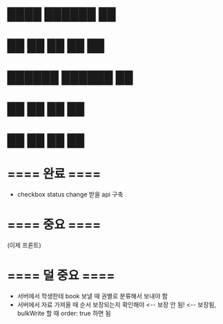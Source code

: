 #  ████   ██████  ██ 
# ██  ██  ██  ██  ██ 
# ██████  ██████  ██ 
# ██  ██  ██      ██ 
# ██  ██  ██      ██

# ==== 완료 ====
- checkbox status change 받을 api 구축

# ==== 중요 ====
(이제 프론트)
# ==== 덜 중요 ====
- 서버에서 학생한테 book 보낼 때 권별로 분류해서 보내야 함
- 서버에서 자료 가져올 때 순서 보장되는지 확인해야 <-- 보장 안 됨! <-- 보장됨, bulkWrite 할 때 order: true 하면 됨